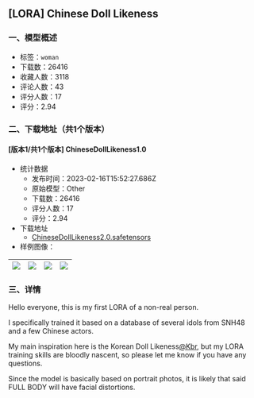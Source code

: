 ## [LORA] Chinese Doll Likeness
### 一、模型概述

- 标签：`woman`
- 下载数：26416
- 收藏人数：3118
- 评论人数：43
- 评分人数：17
- 评分：2.94

### 二、下载地址（共1个版本）

#### [版本1/共1个版本] ChineseDollLikeness1.0

- 统计数据
  - 发布时间：2023-02-16T15:52:27.686Z
  - 原始模型：Other
  - 下载数：26416
  - 评分人数：17
  - 评分：2.94
- 下载地址
  - [ChineseDollLikeness2.0.safetensors](https://civitai.com/api/download/models/11195)
- 样例图像：

| <img src="https://image.civitai.com/xG1nkqKTMzGDvpLrqFT7WA/31dad25f-ede9-426f-adf2-7acd27ec1b00/width=450/108260.jpeg" /> | <img src="https://image.civitai.com/xG1nkqKTMzGDvpLrqFT7WA/64aa263d-f513-4a1a-0801-eb5fd7389200/width=450/108271.jpeg" /> | <img src="https://image.civitai.com/xG1nkqKTMzGDvpLrqFT7WA/29463faa-aa8c-4f63-534d-d697d44c9a00/width=450/108270.jpeg" /> | <img src="https://image.civitai.com/xG1nkqKTMzGDvpLrqFT7WA/3bdf3d8a-a0e2-4892-d0e4-4ab9d0ae0900/width=450/108171.jpeg" /> |
| ---- | ---- | ---- | ---- |


### 三、详情
<p>Hello everyone, this is my first LORA of a non-real person.</p><p>I specifically trained it based on a database of several idols from SNH48 and a few Chinese actors.</p><p>My main inspiration here is the Korean Doll Likeness<a target="_blank" rel="ugc" href="https://civitai.com/models/7448/korean-doll-likeness">@Kbr</a>, but my LORA training skills are bloodly nascent, so please let me know if you have any questions.</p><p>Since the model is basically based on portrait photos, it is likely that said FULL BODY will have facial distortions.</p>